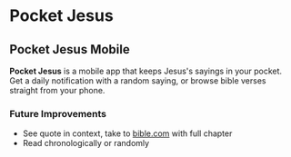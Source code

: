 # Pocket Jesus
## Pocket Jesus Mobile
<b>Pocket Jesus</b> is a mobile app that keeps Jesus's sayings in your pocket. Get a daily notification with a random saying, or browse bible verses straight from your phone. 




### Future Improvements

* See quote in context, take to [bible.com](https://www.bible.com) with full chapter
* Read chronologically or randomly
